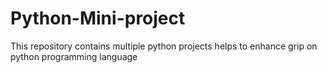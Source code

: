 # Python-Mini-project
This repository contains multiple python projects helps to enhance grip on python programming language
